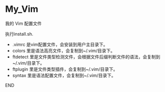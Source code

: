 My_Vim
======

我的 Vim 配置文件

执行install.sh.

* .vimrc 是vim配置文件，会安装到用户主目录下。
* colors 里是语法高亮文件，会复制到~/.vim/目录下。
* ftdetect 里是文件类型检测文件，会根据文件后缀判断文件的语法，会复制到~/.vim/目录下。
* ftplugin 里是文件类型插件，会复制到~/.vim/目录下。
* syntax 里是语法配置文件，会复制到~/.vim/目录下。

END
